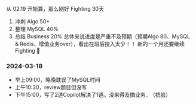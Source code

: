 从 02.19 开始算，那么刚好 Fighting 30天
1. 冲刺 Algo 50+
2. 整理 MySQL 40%
3. 总结 Business 20%
总体来说进度是严重不及预期（预期Algo 80、MySQL & Redis、增值业务over），看出在班后投入太少！！ 新的一个月还要继续 Fighting 🚀
### 2024-03-18
- 早上09:00，略晚耽误了MySQL时间
- 上午10:30，review题目但没写
- 下午15:00，写了2道Copilot解决了1道。没来得及搞业务.. （捂脸）